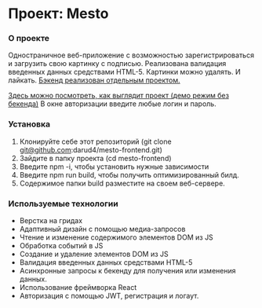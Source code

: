 # Проект: Mesto

### О проекте

Одностраничное веб-приложение с возможностью зарегистрироваться и загрузить свою картинку с подписью.
Реализована валидация введенных данных средствами HTML-5. Картинки можно удалять. И лайкать. 
[Бэкенд реализован отдельным проектом.](https://github.com/darud4/mesto-backend)

[Здесь можно посмотреть, как выглядит проект (демо режим без бекенда)](https://mesto-frontend.vercel.app)
В окне авторизации введите любые логин и пароль.

### Установка
1. Клонируйте себе этот репозиторий (git clone git@github.com:darud4/mesto-frontend.git)
2. Зайдите в папку проекта (cd mesto-frontend)
3. Введите npm -i, чтобы установить нужные зависимости
4. Введите npm run build, чтобы получить оптимизированный билд.
5. Содержимое папки build разместите на своем веб-сервере.

### Используемые технологии
- Верстка на гридах
- Адаптивный дизайн с помощью медиа-запросов
- Чтение и изменение содержимого элементов DOM из JS
- Обработка событий в JS
- Создание и удаление элементов DOM из JS
- Валидация введенных данных средствами HTML-5
- Асинхронные запросы к бекенду для получения или изменения данных.
- Использование фреймворка React
- Авторизация с помощью JWT, регистрация и логаут.
